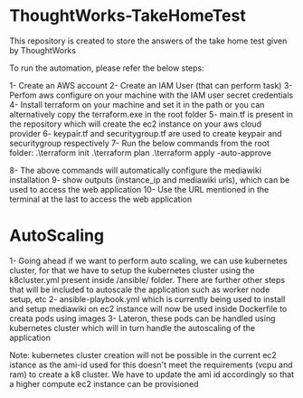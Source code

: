 # ThoughtWorks-TakeHomeTest
This repository is created to store the answers of the take home test given by ThoughtWorks

To run the automation, please refer the below steps:

1- Create an AWS account
2- Create an IAM User (that can perform task)
3- Perfom aws configure on your machine with the IAM user secret credentials
4- Install terraform on your machine and set it in the path or you can alternatively copy the terraform.exe in the root folder
5- main.tf is present in the repository which will create the ec2 instance on your aws cloud provider 
6- keypair.tf and securitygroup.tf are used to create keypair and securitygroup respectively 
7- Run the below commands from the root folder: 
      .\terraform init 
      .\terraform plan 
      .\terraform apply -auto-approve

8- The above commands will automatically configure the mediawiki installation 
9- show outputs (instance_ip and mediawiki urls), which can be used to access the web application
10- Use the URL mentioned in the terminal at the last to access the web application

# AutoScaling

1- Going ahead if we want to perform auto scaling, we can use kubernetes cluster, for that we have to setup the kubernetes cluster using the k8cluster.yml present inside /ansible/ folder. There are further other steps that will be included to autoscale the application such as worker node setup, etc
2- ansible-playbook.yml which is currently being used to install and setup mediawiki on ec2 instance will now be used inside Dockerfile to creata pods using images
3- Lateron, these pods can be handled using kubernetes cluster which will in turn handle the autoscaling of the application


Note: kubernetes cluster creation will not be possible in the current ec2 istance as the ami-id used for this doesn't meet the requirements (vcpu and ram) to create a k8 cluster. We have to update the ami id accordingly so that a higher compute ec2 instance can be provisioned
